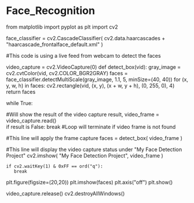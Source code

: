 # Face_Recognition

from matplotlib import pyplot as plt
import cv2

face_classifier = cv2.CascadeClassifier(
    cv2.data.haarcascades + "haarcascade_frontalface_default.xml"
)

#This code is using a live feed from webcam to detect the faces

video_capture = cv2.VideoCapture(0)
def detect_box(vid):
    gray_image = cv2.cvtColor(vid, cv2.COLOR_BGR2GRAY)
    faces = face_classifier.detectMultiScale(gray_image, 1.1, 5, minSize=(40, 40))
    for (x, y, w, h) in faces:
        cv2.rectangle(vid, (x, y), (x + w, y + h), (0, 255, 0), 4)
    return faces

while True:

#Will show the result of the video capture
    result, video_frame = video_capture.read()  
    if result is False:
        break
#Loop will terminate if video frame is not found

#This line will apply the frame capture
    faces = detect_box(
        video_frame
    )  

#This line will display the video capture status under "My Face Detection Project"
    cv2.imshow(
        "My Face Detection Project", video_frame
    )  

    if cv2.waitKey(1) & 0xFF == ord("q"):
       break

plt.figure(figsize=(20,20))
plt.imshow(faces)
plt.axis("off")
plt.show()

video_capture.release()
cv2.destroyAllWindows()
